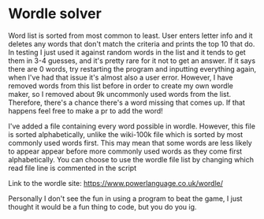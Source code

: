 # Wordle solver
Word list is sorted from most common to least.  User enters letter info and it deletes any words that don't match the criteria and prints the top 10 that do.  In testing I just used it against random words in the list and it tends to get them in 3-4 guesses, and it's pretty rare for it not to get an answer.  If it says there are 0 words, try restarting the program and inputting everything again, when I've had that issue it's almost also a user error.  However, I have removed words from this list before in order to create my own wordle maker, so I removed about 9k uncommonly used words from the list.  Therefore, there's a chance there's a word missing that comes up.  If that happens feel free to make a pr to add the word!

I've added a file containing every word possible in wordle.  However, this file is sorted alphabetically, unlike the wiki-100k file which is sorted by most commonly used words first.  This may mean that some words are less likely to appear appear before more commonly used words as they come first alphabetically.  You can choose to use the wordle file list by changing which read file line is commented in the script

Link to the wordle site: https://www.powerlanguage.co.uk/wordle/

Personally I don't see the fun in using a program to beat the game, I just thought it would be a fun thing to code, but you do you ig.

